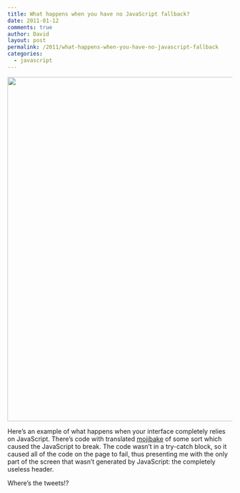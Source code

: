 ```yaml
---
title: What happens when you have no JavaScript fallback?
date: 2011-01-12
comments: true
author: David
layout: post
permalink: /2011/what-happens-when-you-have-no-javascript-fallback
categories:
  - javascript
---
```

[<img src="http://davidbcalhoun.com/wp-content/uploads/2011/01/twitter-fallback.png" alt="" title="Twitter no-JavaScript fallback" width="1036" height="772" class="aligncenter size-full wp-image-556" />][1]

Here&#8217;s an example of what happens when your interface completely relies on JavaScript. There&#8217;s code with translated [mojibake][2] of some sort which caused the JavaScript to break. The code wasn&#8217;t in a try-catch block, so it caused all of the code on the page to fail, thus presenting me with the only part of the screen that wasn&#8217;t generated by JavaScript: the completely useless header.

Where&#8217;s the tweets!?

 [1]: http://davidbcalhoun.com/wp-content/uploads/2011/01/twitter-fallback.png
 [2]: http://en.wikipedia.org/wiki/Mojibake